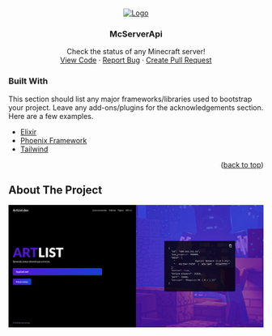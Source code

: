 <a id="readme-top"></a>
<!-- PROJECT LOGO -->
<br />
<div align="center">
  <a href="https://github.com/othneildrew/Best-README-Template">
    <img src="https://hexdocs.pm/phoenix/assets/logo.png" alt="Logo" width="64" height="48">
  </a>
  <h3 align="center">McServerApi</h3>
  <span align="center">
    Check the status of any Minecraft server!
    <br />
    <a href="https://github.com/Wojtazzzz/mc_server_api/">View Code</a>
    ·
    <a href="https://github.com/Wojtazzzz/mc_server_api/issues/new?labels=bug&template=bug-report---.md">Report Bug</a>
    ·
    <a href="https://github.com/Wojtazzzz/mc_server_api/compare">Create Pull Request</a>
  </p>
</div>

<!-- BUILT WITH -->
### Built With

This section should list any major frameworks/libraries used to bootstrap your project. Leave any add-ons/plugins for the acknowledgements section. Here are a few examples.

* [Elixir](https://elixir-lang.org/)
* [Phoenix Framework](https://www.phoenixframework.org/)
* [Tailwind](https://tailwindcss.com/)

<p align="right">(<a href="#readme-top">back to top</a>)</p>

<!-- ABOUT THE PROJECT -->
## About The Project

![page view with server status](priv/static/images/readme/page-view-with-server-status.png)